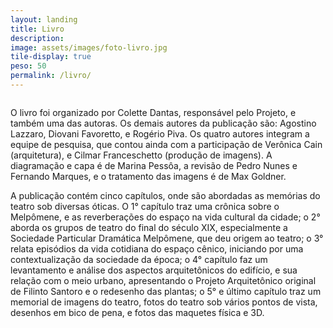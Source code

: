 ```yaml
---
layout: landing
title: Livro
description: 
image: assets/images/foto-livro.jpg
tile-display: true
peso: 50
permalink: /livro/
---
```


<img src="{{ site.baseurl }}/{{ page.image }}" alt="" />

O livro foi organizado por Colette Dantas, responsável pelo Projeto, e também uma das autoras. Os demais autores da publicação são: Agostino Lazzaro, Diovani Favoretto, e Rogério Piva. Os quatro autores integram a equipe de pesquisa, que contou ainda com a participação de Verônica Cain (arquitetura), e Cilmar Franceschetto (produção de imagens). A diagramação e capa é de Marina Pessôa, a revisão de Pedro Nunes e Fernando Marques, e o tratamento das imagens é de Max Goldner.

A publicação contém cinco capítulos, onde são abordadas as memórias do teatro sob diversas óticas. O 1° capítulo traz uma crônica sobre o Melpômene, e as reverberações do espaço na vida cultural da cidade; o 2° aborda os grupos de teatro do final do século XIX, especialmente a Sociedade Particular Dramática Melpômene, que deu origem ao teatro; o 3° relata episódios da vida cotidiana do espaço cênico, iniciando por uma contextualização da sociedade da época; o 4° capítulo faz um levantamento e análise dos aspectos arquitetônicos do edifício, e sua relação com o meio urbano, apresentando o Projeto Arquitetônico original de Filinto Santoro e o redesenho das plantas; o 5° e último capítulo traz um memorial de imagens do teatro, fotos do teatro sob vários pontos de vista, desenhos em bico de pena, e fotos das maquetes física e 3D.